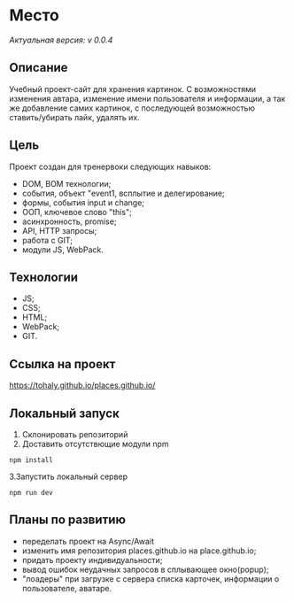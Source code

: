# Место
*Актуальная версия: v 0.0.4*


## Описание

Учебный проект-сайт для хранения картинок. С возможностями изменения автара, изменение имени пользователя и информации, а так же добавление самих картинок, с последующей возможностью ставить/убирать лайк, удалять их.

## Цель

Проект создан для тренервоки следующих навыков:

- DOM, BOM технологии;
- события, объект "event1, всплытие и делегирование;
- формы, события input и change;
- ООП, ключевое слово "this";
- асинхронность, promise;
- API, HTTP запросы;
- работа с GIT;
- модули JS, WebPack.


## Технологии

- JS;
- CSS;
- HTML;
- WebPack;
- GIT.

## Ссылка на проект

https://tohaly.github.io/places.github.io/

## Локальный запуск

1. Склонировать репозиторий
2. Доставить отсутствющие модули npm
```
npm install
```
3.Запустить локальный сервер
```
npm run dev
```

## Планы по развитию

- переделать проект на Async/Await
- изменить имя репозитория places.github.io на place.github.io;
- придать проекту индивидуальности;
- вывод ошибок неудачных запросов в сплывающее окно(popup);
- "лоадеры" при загрузке с сервера списка карточек, информации о пользователе, аватаре. 
